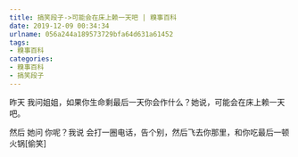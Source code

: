 ```yaml
---
title: 搞笑段子->可能会在床上赖一天吧 | 糗事百科
date: 2019-12-09 00:34:34
urlname: 056a244a189573729bfa64d631a61452
tags: 
- 糗事百科
categories:
- 糗事百科
- 搞笑段子
---
```

昨天 我问姐姐，如果你生命剩最后一天你会作什么？她说，可能会在床上赖一天吧。

然后 她问 你呢？我说 会打一圈电话，告个别，然后飞去你那里，和你吃最后一顿火锅[偷笑]


